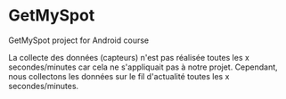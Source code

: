 # GetMySpot
GetMySpot project for Android course

La collecte des données (capteurs) n'est pas réalisée toutes les x secondes/minutes car cela ne s'appliquait pas à notre projet.
Cependant, nous collectons les données sur le fil d'actualité toutes les x secondes/minutes.
